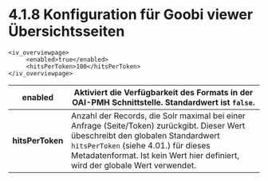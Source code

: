 # 4.1.8 Konfiguration für Goobi viewer Übersichtsseiten

```markup
<iv_overviewpage>
     <enabled>true</enabled>
     <hitsPerToken>100</hitsPerToken>
</iv_overviewpage>
```



| **enabled**  | Aktiviert die Verfügbarkeit des Formats in der OAI-PMH Schnittstelle. Standardwert ist `false`. |
| --- | --- |
| **hitsPerToken**  | Anzahl der Records, die Solr maximal bei einer Anfrage \(Seite/Token\) zurückgibt. Dieser Wert übeschreibt den globalen Standardwert `hitsPerToken` \(siehe 4.01.\) für dieses Metadatenformat. Ist kein Wert hier definiert, wird der globale Wert verwendet. |

